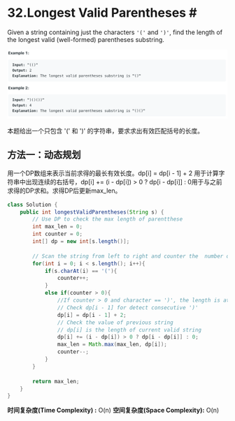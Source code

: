 # 32.Longest Valid Parentheses \#

Given a string containing just the characters `'('` and `')'`, find the length of the longest valid \(well-formed\) parentheses substring.

![](.gitbook/assets/image%20%284%29.png)

本题给出一个只包含 '\(' 和 '\)' 的字符串，要求求出有效匹配括号的长度。

## 方法一：动态规划

用一个DP数组来表示当前求得的最长有效长度。dp\[i\] = dp\[i - 1\] + 2 用于计算字符串中出现连续的右括号，dp\[i\] += \(i - dp\[i\]\) &gt; 0 ? dp\[i - dp\[i\]\] : 0用于与之前求得的DP求和。求得DP后更新max\_len。

```java
class Solution {
    public int longestValidParentheses(String s) {
        // Use DP to check the max length of parentthese
        int max_len = 0;
        int counter = 0;
        int[] dp = new int[s.length()];
        
        // Scan the string from left to right and counter the  number of '('
        for(int i = 0; i < s.length(); i++){
            if(s.charAt(i) == '('){
                counter++;
            }
            else if(counter > 0){
                //If counter > 0 and character == ')', the length is at least 2
                // Check dp[i - 1] for detect consecutive ')'
                dp[i] = dp[i - 1] + 2;
                // Check the value of previous string
                // dp[i] is the length of current valid string
                dp[i] += (i - dp[i]) > 0 ? dp[i - dp[i]] : 0;
                max_len = Math.max(max_len, dp[i]);
                counter--;
            }
        }
        
        return max_len;
    }
}
```

**时间复杂度\(Time Complexity\) :** O\(n\)          **空间复杂度\(Space Complexity\):** O\(n\)

